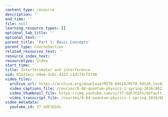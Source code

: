 ```yaml
---
content_type: resource
description: ''
end_time: ''
file: null
learning_resource_types: []
optional_tab_title: ''
optional_text: ''
parent_title: 'Part 1: Basic Concepts'
parent_type: CourseSection
related_resources_text: ''
resource_index_text: ''
resourcetype: Video
start_time: ''
title: Interferometer and interference
uid: 83a31ecc-e9e6-3c6c-4323-c1d174cf57d8
video_files:
  archive_url: https://archive.org/download/MIT8.04S16/MIT8_04S16_lec02_s4_300k.mp4
  video_captions_file: /courses/8-04-quantum-physics-i-spring-2016/06230ec955eb59f6aa98f025439d2939_37-GdFJGSXs.vtt
  video_thumbnail_file: https://img.youtube.com/vi/37-GdFJGSXs/default.jpg
  video_transcript_file: /courses/8-04-quantum-physics-i-spring-2016/6b155a210fd578e251b53b27a0ee298e_37-GdFJGSXs.pdf
video_metadata:
  youtube_id: 37-GdFJGSXs
---
```

